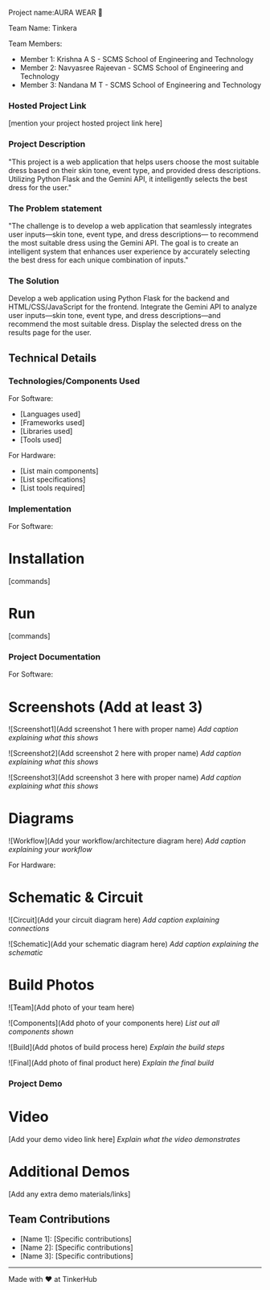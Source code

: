 Project name:AURA WEAR 🎯

Team Name: Tinkera
 
 Team Members:
- Member 1: Krishna A S - SCMS School of Engineering and Technology
- Member 2: Navyasree Rajeevan - SCMS School of Engineering and Technology
- Member 3: Nandana M T -  SCMS School of Engineering and Technology

### Hosted Project Link
[mention your project hosted project link here]

### Project Description
"This project is a web application that helps users choose the most suitable dress based on their skin tone, event type, and provided dress descriptions. Utilizing Python Flask and the Gemini API, it intelligently selects the best dress for the user."

### The Problem statement
"The challenge is to develop a web application that seamlessly integrates user inputs—skin tone, event type, and dress descriptions— to recommend the most suitable dress using the Gemini API. The goal is to create an intelligent system that enhances user experience by accurately selecting the best dress for each unique combination of inputs."

### The Solution
Develop a web application using Python Flask for the backend and HTML/CSS/JavaScript for the frontend. Integrate the Gemini API to analyze user inputs—skin tone, event type, and dress descriptions—and recommend the most suitable dress. Display the selected dress on the results page for the user.

## Technical Details
### Technologies/Components Used
For Software:
- [Languages used]
- [Frameworks used]
- [Libraries used]
- [Tools used]

For Hardware:
- [List main components]
- [List specifications]
- [List tools required]

### Implementation
For Software:
# Installation
[commands]

# Run
[commands]

### Project Documentation
For Software:

# Screenshots (Add at least 3)
![Screenshot1](Add screenshot 1 here with proper name)
*Add caption explaining what this shows*

![Screenshot2](Add screenshot 2 here with proper name)
*Add caption explaining what this shows*

![Screenshot3](Add screenshot 3 here with proper name)
*Add caption explaining what this shows*

# Diagrams
![Workflow](Add your workflow/architecture diagram here)
*Add caption explaining your workflow*

For Hardware:

# Schematic & Circuit
![Circuit](Add your circuit diagram here)
*Add caption explaining connections*

![Schematic](Add your schematic diagram here)
*Add caption explaining the schematic*

# Build Photos
![Team](Add photo of your team here)


![Components](Add photo of your components here)
*List out all components shown*

![Build](Add photos of build process here)
*Explain the build steps*

![Final](Add photo of final product here)
*Explain the final build*

### Project Demo
# Video
[Add your demo video link here]
*Explain what the video demonstrates*

# Additional Demos
[Add any extra demo materials/links]

## Team Contributions
- [Name 1]: [Specific contributions]
- [Name 2]: [Specific contributions]
- [Name 3]: [Specific contributions]

---
Made with ❤️ at TinkerHub
